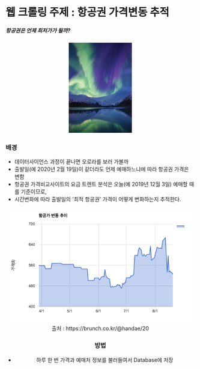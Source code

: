 # 웹 크롤링 주제 : 항공권 가격변동 추적
##### 항공권은 언제 최저가가 될까?
<center><img src = "aurora.jpg"></center>

### 배경

- 데이터사이언스 과정이 끝나면 오로라를 보러 가볼까
- 출발일(예 2020년 2월 19일)이 같더라도 언제 예매하느냐에 따라 항공권 가격은 변함
- 항공권 가격비교사이트의 요금 트렌트 분석은 오늘(예 2019년 12월 3일) 예매할 때를 기준이므로,
- 시간변화에 따라 출발일의 '최적 항공권' 가격이 어떻게 변화하는지 추적한다.
<center><img src = "trend.png"><center>
출처 : https://brunch.co.kr/@handae/20

### 방법
- 하루 한 번 가격과 예매처 정보를 불러들여서 Database에 저장
